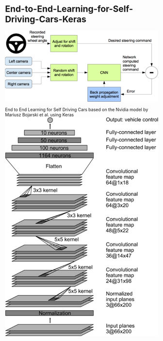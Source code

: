 # End-to-End-Learning-for-Self-Driving-Cars-Keras
![GitHub Logo](/image.png)

End to End Learning for Self Driving Cars based on the Nvidia model by Mariusz Bojarski et al. using Keras
![GitHub Logo](/cnn-architecture-624x890.png)

